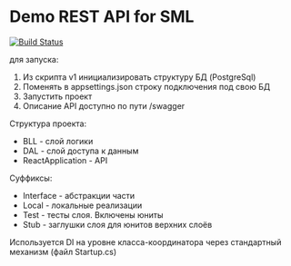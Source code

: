 # Demo REST API for SML
[![Build Status](https://travis-ci.com/dziuzin/SmlTestTask.svg?branch=main)](https://travis-ci.com/dziuzin/SmlTestTask)

для запуска: 

1. Из скрипта v1 инициализировать структуру БД (PostgreSql)
2. Поменять в appsettings.json строку подключения под свою БД
3. Запустить проект
4. Описание API доступно по пути /swagger


Структура проекта: 

* BLL - слой логики
* DAL - слой доступа к данным
* ReactApplication - API


Суффиксы: 

* Interface - абстракции части 
* Local - локальные реализации
* Test - тесты слоя. Включены юниты
* Stub - заглушки слоя для юнитов верхних слоёв

Используется DI на уровне класса-координатора через стандартный механизм (файл Startup.cs)
